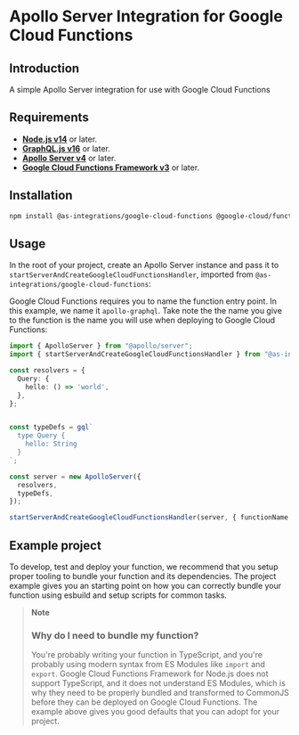# Apollo Server Integration for Google Cloud Functions

## Introduction
A simple Apollo Server integration for use with Google Cloud Functions

## Requirements
- **[Node.js v14](https://nodejs.org/)** or later.
- **[GraphQL.js v16](https://graphql.org/graphql-js/)** or later.
- **[Apollo Server v4](https://www.apollographql.com/docs/apollo-server/)** or later.
- **[Google Cloud Functions Framework v3]()** or later.

## Installation
```bash
npm install @as-integrations/google-cloud-functions @google-cloud/functions/framework @apollo/server graphql
```

## Usage
In the root of your project, create an Apollo Server instance and pass it to `startServerAndCreateGoogleCloudFunctionsHandler`, imported from `@as-integrations/google-cloud-functions`:

Google Cloud Functions requires you to name the function entry point. In this example, we name it `apollo-graphql`. Take note the the name you give to the function is the name you will use when deploying to Google Cloud Functions:

```ts
import { ApolloServer } from "@apollo/server";
import { startServerAndCreateGoogleCloudFunctionsHandler } from "@as-integrations/google-cloud-functions";

const resolvers = {
  Query: {
    hello: () => 'world',
  },
};


const typeDefs = gql`
  type Query {
    hello: String
  }
`;

const server = new ApolloServer({
  resolvers,
  typeDefs,
});

startServerAndCreateGoogleCloudFunctionsHandler(server, { functionName: "apollo-graphql" });
```

## Example project 
To develop, test and deploy your function, we recommend that you setup proper tooling to bundle your function and its dependencies. The project example gives you an starting point on how you can correctly bundle your function using esbuild and setup scripts for common tasks.

>**Note**
> ### Why do I need to bundle my function?
> You're probably writing your function in TypeScript, and you're probably using modern syntax from ES Modules like `import` and `export`. Google Cloud Functions Framework for Node.js does not support TypeScript, and it does not understand ES Modules, which is why they need to be properly bundled and transformed to CommonJS before they can be deployed on Google Cloud Functions. The example above gives you good defaults that you can adopt for your project.


